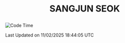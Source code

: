<h1>
 <p align="center">
   SANGJUN SEOK
 </p>
</h1>

<!--START_SECTION:waka-->
![Code Time](http://img.shields.io/badge/Code%20Time-4%2C093%20hrs%2019%20mins-blue)


 Last Updated on 11/02/2025 18:44:05 UTC
<!--END_SECTION:waka-->
